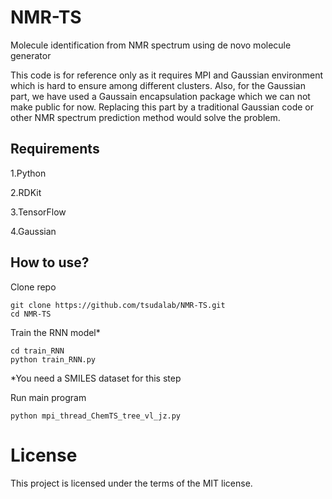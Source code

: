 # NMR-TS
Molecule identification from NMR spectrum using de novo molecule generator 

This code is for reference only as it requires MPI and Gaussian environment which is hard to ensure among different clusters. Also, for the Gaussian part, we have used a Gaussain encapsulation package which we can not make public for now. Replacing this part by a traditional Gaussian code or other NMR spectrum prediction method would solve the problem.  

## Requirements

1.Python

2.RDKit

3.TensorFlow

4.Gaussian

## How to use?

Clone repo
```
git clone https://github.com/tsudalab/NMR-TS.git
cd NMR-TS
```

Train the RNN model*

```
cd train_RNN
python train_RNN.py
```
*You need a SMILES dataset for this step

Run main program
```
python mpi_thread_ChemTS_tree_vl_jz.py
```
# License
This project is licensed under the terms of the MIT license.
